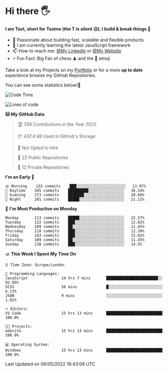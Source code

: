 # Hi there :raised_hand_with_fingers_splayed:
#### I am Tsot, short for Tsotne (the T is silent :wink:). I build & break things :space_invader:
- :telescope: Passionate about building fast, scalable and flexible products
- :seedling: I am currently learning the latest JavaScript framework 
- :mailbox: How to reach me: [@My LinkedIn](https://www.linkedin.com/in/tsotne-gvadzabia/) or [@My Website](https://tsotne.co.uk/contact)
- :zap: Fun Fact: Big Fan of chess ♟ and the 👾 emoji

Take a look at my Projects on my [Portfolio](https://tsotne.co.uk/) or for a more **up to date** experience browse my GitHub Repositories.

You can see some statistics below!:space_invader:
<!--START_SECTION:waka-->
![Code Time](http://img.shields.io/badge/Code%20Time-713%20hrs%203%20mins-blue)

![Lines of code](https://img.shields.io/badge/From%20Hello%20World%20I%27ve%20Written-2%20Million%20lines%20of%20code-blue)

**🐱 My GitHub Data** 

> 🏆 358 Contributions in the Year 2022
 > 
> 📦 437.4 kB Used in GitHub's Storage 
 > 
> 🚫 Not Opted to Hire
 > 
> 📜 22 Public Repositories 
 > 
> 🔑 12 Private Repositories  
 > 
**I'm an Early 🐤** 

```text
🌞 Morning    133 commits    ███░░░░░░░░░░░░░░░░░░░░░░   13.97% 
🌆 Daytime    345 commits    █████████░░░░░░░░░░░░░░░░   36.24% 
🌃 Evening    273 commits    ███████░░░░░░░░░░░░░░░░░░   28.68% 
🌙 Night      201 commits    █████░░░░░░░░░░░░░░░░░░░░   21.11%

```
📅 **I'm Most Productive on Monday** 

```text
Monday       213 commits    █████░░░░░░░░░░░░░░░░░░░░   22.37% 
Tuesday      122 commits    ███░░░░░░░░░░░░░░░░░░░░░░   12.82% 
Wednesday    109 commits    ██░░░░░░░░░░░░░░░░░░░░░░░   11.45% 
Thursday     118 commits    ███░░░░░░░░░░░░░░░░░░░░░░   12.39% 
Friday       143 commits    ███░░░░░░░░░░░░░░░░░░░░░░   15.02% 
Saturday     109 commits    ██░░░░░░░░░░░░░░░░░░░░░░░   11.45% 
Sunday       138 commits    ███░░░░░░░░░░░░░░░░░░░░░░   14.5%

```


📊 **This Week I Spent My Time On** 

```text
⌚︎ Time Zone: Europe/London

💬 Programming Languages: 
JavaScript               14 hrs 7 mins       ███████████████████████░░   92.85% 
SCSS                     56 mins             █░░░░░░░░░░░░░░░░░░░░░░░░   6.13% 
JSON                     9 mins              ░░░░░░░░░░░░░░░░░░░░░░░░░   1.02%

🔥 Editors: 
VS Code                  15 hrs 13 mins      █████████████████████████   100.0%

🐱‍💻 Projects: 
website                  15 hrs 13 mins      █████████████████████████   100.0%

💻 Operating System: 
Windows                  15 hrs 13 mins      █████████████████████████   100.0%

```


 Last Updated on 06/05/2022 16:43:06 UTC
<!--END_SECTION:waka-->
